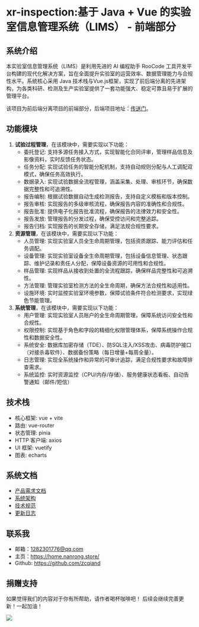 # xr-inspection:基于 Java + Vue 的实验室信息管理系统（LIMS） - 前端部分

## 系统介绍

本实验室信息管理系统（LIMS）是利用先进的 AI 编程助手 RooCode 工具开发平台构建的现代化解决方案，旨在全面提升实验室的运营效率、数据管理能力与合规性水平。系统核心采用 Java 技术栈与Vue.js框架，实现了前后端分离的先进架构，为各类科研、检测及生产实验室提供了一套功能强大、稳定可靠且易于扩展的管理平台。

该项目为前后端分离项目的前端部分，后端项目地址：[传送门](https://github.com/zcqiand/xr-inspection-api)。

## 功能模块

1. **试验过程管理**，在该模块中，需要实现以下功能：
   - 委托登记: 支持多源任务接入方式，实现智能化合同评审，管理样品信息及影像资料，实时反馈任务状态。
   - 任务分配: 实现试验任务的智能分配机制，支持自动规则分配与人工调配双模式，确保任务高效执行。
   - 数据录入: 实现试验数据全流程管理，涵盖采集、处理、审核环节，确保数据完整性和可追溯性。
   - 报告编制: 根据试验数据自动生成检测报告，支持自定义模板和版本控制。
   - 报告审核: 实现报告的多级审核流程，确保报告内容的准确性和合规性。
   - 报告批准: 提供电子化报告批准流程，确保报告的法律效力和安全性。
   - 报告发放: 管理报告的分发过程，确保受控访问和完整追踪。
   - 报告归档: 实现报告的长期安全存储，满足法规合规性要求。
2. **资源管理**，在该模块中，需要实现以下功能：
   - 人员管理: 实现实验室人员全生命周期管理，包括资质跟踪、能力评估和任务调配。
   - 设备管理: 实现实验室设备全生命周期管理，包括设备信息管理、状态跟踪、维护记录和责任人分配，保障设备资源的可用性和合规性。
   - 样品管理: 实现样品从接收到处置的全流程跟踪，确保样品完整性和可追溯性。
   - 方法管理: 管理实验室检测方法的全生命周期，确保方法合规性和适用性。
   - 设施环境: 实时监控实验室环境参数，保障试验条件符合检测要求，实现绿色节能管理。
3. **系统管理**，在该模块中，需要实现以下功能：
   - 用户管理: 实现实验室人员账户的全生命周期管理，保障系统访问安全性和合规性。
   - 权限控制: 实现基于角色和字段的精细化权限管理体系，保障系统操作合规性和数据安全性。
   - 系统安全: 数据库加密存储（TDE）、防SQL注入/XSS攻击、病毒防护接口（对接杀毒软件）、数据备份策略（每日增量+每周全量）。
   - 日志管理: 实现全系统操作和异常的可审计追踪，满足合规性要求和故障排查需求。
   - 系统监控: 实时资源监控（CPU/内存/存储）、服务健康状态看板、自动告警通知（邮件/短信）

## 技术栈

- 核心框架: vue + vite
- 路由: vue-router
- 状态管理: pinia
- HTTP 客户端: axios
- UI 框架: vuetify
- 图表: echarts

## 系统文档

- [产品需求文档](./docs/product_requirement_docs.md)
- [系统架构](./docs/architecture.md)
- [技术规范](./docs/technical.md)
- [更新日志](./tasks/changelog.md)

## 联系我

- 邮箱：1282301776@qq.com
- 主页：https://home.nanrong.store/
- Github: https://github.com/zcqiand

## 捐赠支持

如果觉得我们的内容对于你有所帮助，请作者喝杯咖啡吧！ 后续会继续完善更新！一起加油！

![](https://home.nanrong.store/assets/zhifu.png)